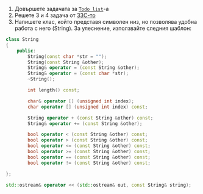 1. Довършете задачата за [`Todo list`](../../week05/practicum/README.md)-a
2. Решете 3 и 4 задача от [ЗЗС-то](https://github.com/stranxter/lecture-notes/blob/master/homeworks/02_oop/05%20copy%20constructurs/copy%20constructors.pdf)
3. Напишете клас, който представя символен низ, но позволява удобна работа с него (String). За улеснение, използвайте следния шаблон:

```c++
class String
{
	public:
		String(const char *str = "");
		String(const String &other);
		String& operator = (const String &other);
		String& operator = (const char *str);
		~String();

		int length() const;

		char& operator [] (unsigned int index);
		char operator [] (unsigned int index) const;

		String operator + (const String &other) const;
		String& operator += (const String &other);

		bool operator < (const String &other) const;
		bool operator > (const String &other) const;
		bool operator <= (const String &other) const;
		bool operator >= (const String &other) const;
		bool operator == (const String &other) const;
		bool operator != (const String &other) const;

};

std::ostream& operator << (std::ostream& out, const String& string);
```
